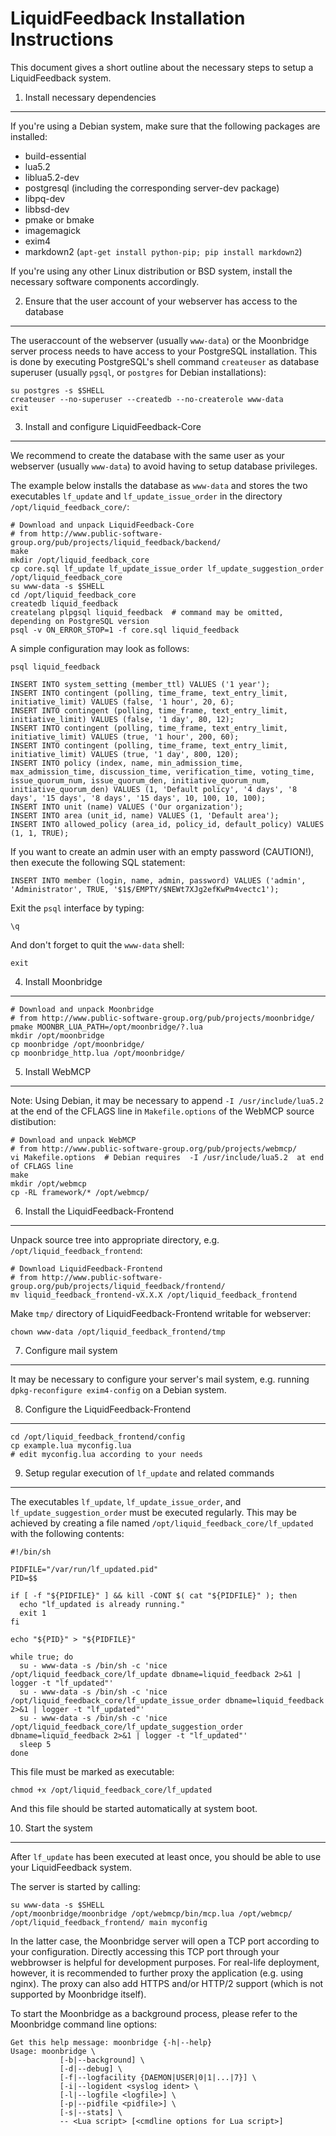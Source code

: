 LiquidFeedback Installation Instructions
========================================

This document gives a short outline about the necessary steps to setup a
LiquidFeedback system.


1. Install necessary dependencies
---------------------------------

If you're using a Debian system, make sure that the following packages are
installed:

  * build-essential
  * lua5.2
  * liblua5.2-dev
  * postgresql (including the corresponding server-dev package)
  * libpq-dev
  * libbsd-dev
  * pmake or bmake
  * imagemagick
  * exim4
  * markdown2 (``apt-get install python-pip; pip install markdown2``)

If you're using any other Linux distribution or BSD system, install the
necessary software components accordingly.


2. Ensure that the user account of your webserver has access to the database
----------------------------------------------------------------------------

The useraccount of the webserver (usually `www-data`) or the Moonbridge server
process needs to have access to your PostgreSQL installation. This is done by
executing PostgreSQL's shell command `createuser` as database superuser
(usually `pgsql`, or `postgres` for Debian installations):

    su postgres -s $SHELL
    createuser --no-superuser --createdb --no-createrole www-data
    exit


3. Install and configure LiquidFeedback-Core
--------------------------------------------

We recommend to create the database with the same user as your webserver
(usually `www-data`) to avoid having to setup database privileges.

The example below installs the database as `www-data` and stores the two
executables `lf_update` and `lf_update_issue_order` in the directory
`/opt/liquid_feedback_core/`:

    # Download and unpack LiquidFeedback-Core
    # from http://www.public-software-group.org/pub/projects/liquid_feedback/backend/
    make
    mkdir /opt/liquid_feedback_core
    cp core.sql lf_update lf_update_issue_order lf_update_suggestion_order /opt/liquid_feedback_core
    su www-data -s $SHELL
    cd /opt/liquid_feedback_core
    createdb liquid_feedback
    createlang plpgsql liquid_feedback  # command may be omitted, depending on PostgreSQL version
    psql -v ON_ERROR_STOP=1 -f core.sql liquid_feedback

A simple configuration may look as follows:

    psql liquid_feedback

    INSERT INTO system_setting (member_ttl) VALUES ('1 year');
    INSERT INTO contingent (polling, time_frame, text_entry_limit, initiative_limit) VALUES (false, '1 hour', 20, 6);
    INSERT INTO contingent (polling, time_frame, text_entry_limit, initiative_limit) VALUES (false, '1 day', 80, 12);
    INSERT INTO contingent (polling, time_frame, text_entry_limit, initiative_limit) VALUES (true, '1 hour', 200, 60);
    INSERT INTO contingent (polling, time_frame, text_entry_limit, initiative_limit) VALUES (true, '1 day', 800, 120);
    INSERT INTO policy (index, name, min_admission_time, max_admission_time, discussion_time, verification_time, voting_time, issue_quorum_num, issue_quorum_den, initiative_quorum_num, initiative_quorum_den) VALUES (1, 'Default policy', '4 days', '8 days', '15 days', '8 days', '15 days', 10, 100, 10, 100);
    INSERT INTO unit (name) VALUES ('Our organization');
    INSERT INTO area (unit_id, name) VALUES (1, 'Default area');
    INSERT INTO allowed_policy (area_id, policy_id, default_policy) VALUES (1, 1, TRUE);

If you want to create an admin user with an empty password (CAUTION!), then execute the following SQL statement:

    INSERT INTO member (login, name, admin, password) VALUES ('admin', 'Administrator', TRUE, '$1$/EMPTY/$NEWt7XJg2efKwPm4vectc1');

Exit the `psql` interface by typing:

    \q

And don't forget to quit the `www-data` shell:

    exit


4. Install Moonbridge
---------------------

    # Download and unpack Moonbridge
    # from http://www.public-software-group.org/pub/projects/moonbridge/
    pmake MOONBR_LUA_PATH=/opt/moonbridge/?.lua
    mkdir /opt/moonbridge
    cp moonbridge /opt/moonbridge/
    cp moonbridge_http.lua /opt/moonbridge/


5. Install WebMCP
-----------------

Note: Using Debian, it may be necessary to append `-I /usr/include/lua5.2` at
the end of the CFLAGS line in `Makefile.options` of the WebMCP source
distibution:

    # Download and unpack WebMCP
    # from http://www.public-software-group.org/pub/projects/webmcp/
    vi Makefile.options  # Debian requires  -I /usr/include/lua5.2  at end of CFLAGS line
    make
    mkdir /opt/webmcp
    cp -RL framework/* /opt/webmcp/


6. Install the LiquidFeedback-Frontend
--------------------------------------

Unpack source tree into appropriate directory, e.g. `/opt/liquid_feedback_frontend`:

    # Download LiquidFeedback-Frontend
    # from http://www.public-software-group.org/pub/projects/liquid_feedback/frontend/
    mv liquid_feedback_frontend-vX.X.X /opt/liquid_feedback_frontend

Make `tmp/` directory of LiquidFeedback-Frontend writable for webserver:

    chown www-data /opt/liquid_feedback_frontend/tmp


7. Configure mail system
------------------------

It may be necessary to configure your server's mail system, e.g. running
`dpkg-reconfigure exim4-config` on a Debian system.


8. Configure the LiquidFeedback-Frontend
----------------------------------------

    cd /opt/liquid_feedback_frontend/config
    cp example.lua myconfig.lua
    # edit myconfig.lua according to your needs


9. Setup regular execution of `lf_update` and related commands 
--------------------------------------------------------------

The executables `lf_update`, `lf_update_issue_order`, and
`lf_update_suggestion_order` must be executed regularly. This may be achieved
by creating a file named `/opt/liquid_feedback_core/lf_updated` with the
following contents:

    #!/bin/sh

    PIDFILE="/var/run/lf_updated.pid"
    PID=$$

    if [ -f "${PIDFILE}" ] && kill -CONT $( cat "${PIDFILE}" ); then
      echo "lf_updated is already running."
      exit 1
    fi

    echo "${PID}" > "${PIDFILE}"

    while true; do
      su - www-data -s /bin/sh -c 'nice /opt/liquid_feedback_core/lf_update dbname=liquid_feedback 2>&1 | logger -t "lf_updated"'
      su - www-data -s /bin/sh -c 'nice /opt/liquid_feedback_core/lf_update_issue_order dbname=liquid_feedback 2>&1 | logger -t "lf_updated"'
      su - www-data -s /bin/sh -c 'nice /opt/liquid_feedback_core/lf_update_suggestion_order dbname=liquid_feedback 2>&1 | logger -t "lf_updated"'
      sleep 5
    done

This file must be marked as executable:

    chmod +x /opt/liquid_feedback_core/lf_updated

And this file should be started automatically at system boot.


10. Start the system
--------------------

After `lf_update` has been executed at least once, you should be able to use
your LiquidFeedback system.

The server is started by calling:

    su www-data -s $SHELL
    /opt/moonbridge/moonbridge /opt/webmcp/bin/mcp.lua /opt/webmcp/ /opt/liquid_feedback_frontend/ main myconfig

In the latter case, the Moonbridge server will open a TCP port according to
your configuration. Directly accessing this TCP port through your webbrowser
is helpful for development purposes. For real-life deployment, however, it is
recommended to further proxy the application (e.g. using nginx). The proxy can
also add HTTPS and/or HTTP/2 support (which is not supported by Moonbridge
itself).

To start the Moonbridge as a background process, please refer to the Moonbridge
command line options:

    Get this help message: moonbridge {-h|--help}
    Usage: moonbridge \
               [-b|--background] \
               [-d|--debug] \
               [-f|--logfacility {DAEMON|USER|0|1|...|7}] \
               [-i|--logident <syslog ident> \
               [-l|--logfile <logfile>] \
               [-p|--pidfile <pidfile>] \
               [-s|--stats] \
               -- <Lua script> [<cmdline options for Lua script>]



